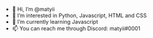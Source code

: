 - 👋 Hi, I’m @matyii
- 👀 I’m interested in Python, Javascript, HTML and CSS
- 🌱 I’m currently learning Javascript
- 📫 You can reach me through Discord: matyii#0001
